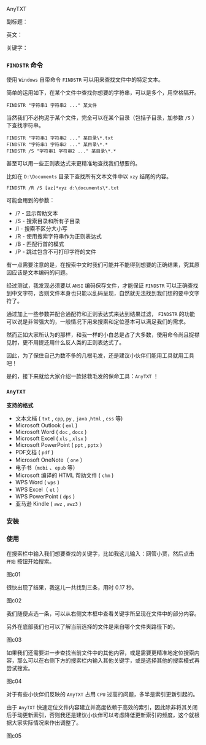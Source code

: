 AnyTXT

副标题：

英文：

关键字：









### `FINDSTR` 命令

使用 `Windows` 自带命令 `FINDSTR` 可以用来查找文件中的特定文本。

简单的运用如下，在某个文件中查找你想要的字符串，可以是多个，用空格隔开。

```
FINDSTR "字符串1 字符串2 ..." 某文件
```



当然我们不必拘泥于某个文件，完全可以在某个目录（包括子目录，加参数 `/S` ）下查找字符串。

```
FINDSTR "字符串1 字符串2 ..." 某目录\*.txt
FINDSTR "字符串1 字符串2 ..." 某目录\*.*
FINDSTR /S "字符串1 字符串2 ..." 某目录\*.*
```



甚至可以用一些正则表达式来更精准地查找我们想要的。

比如在 `D:\Documents` 目录下查找所有文本文件中以 `xzy` 结尾的内容。

```
FINDSTR /R /S [az]*xyz d:\documents\*.txt
```



可能会用到的参数：

- /? - 显示帮助文本
- /S - 搜索目录和所有子目录
- /I - 搜索不区分大小写
- /R - 使用搜索字符串作为正则表达式
- /B - 匹配行首的模式
- /P - 跳过包含不可打印字符的文件



有一点需要注意的是，在搜索中文时我们可能并不能得到想要的正确结果，究其原因应该是文本编码的问题。

经过测试，我发现必须要以 `ANSI` 编码保存文件，才能保证 `FINDSTR` 可以正确查找到中文字符，否则文件本身也只能以乱码呈现，自然就无法找到我们想的要中文字符了。



通过加上一些参数并配合通配符和正则表达式来达到结果过滤， `FINDSTR` 的功能可以说是非常强大的，一般情况下用来搜索和定位基本可以满足我们的需求。

然而正如大家所认为的那样，和我一样的小白总是占了大多数，使用命令尚且捉襟见肘，更不用提还用什么反人类的正则表达式了。

因此，为了保住自己为数不多的几根毛发，还是建议小伙伴们能用工具就用工具吧！

是的，接下来就给大家介绍一款拯救毛发的保命工具：`AnyTXT` ！





### `AnyTXT`



**支持的格式**

- 文本文档 ( `txt` , `cpp`, `py` , `java` ,`html` , `css` 等)
- Microsoft Outlook ( `eml` )
- Microsoft Word ( `doc` ,  `docx` )
- Microsoft Excel ( `xls` , `xlsx` )
- Microsoft PowerPoint ( `ppt` , `pptx` )
- PDF文档 ( `pdf` )
- Microsoft OneNote（ `one` ）
- 电子书（`mobi` 、`epub` 等）
- Microsoft 编译的 HTML 帮助文件 ( `chm` )
- WPS Word ( `wps` )
- WPS Excel（ `et` ）
- WPS PowerPoint ( `dps` )
- 亚马逊 Kindle ( `awz` , `awz3` )



### 安装









### 使用

在搜索栏中输入我们想要查找的关键字，比如我这儿输入：网管小贾，然后点击 `开始` 按钮开始搜索。

图c01



很快出现了结果，我这儿一共找到三条，用时 0.17 秒。

图c02



我们随便点选一条，可以从右侧文本框中查看关键字所呈现在文件中的部分内容。

另外在底部我们也可以了解当前选择的文件是来自哪个文件夹路径下的。

图c03



如果我们还需要进一步查找当前文件中的其他内容，或是需要更精准地定位搜索内容，那么可以在右侧下方的搜索栏内输入其他关键字，或是选择其他的搜索模式再尝试搜索。

图c04



对于有些小伙伴们反映的 `AnyTXT` 占用 `CPU` 过高的问题，多半是索引更新引起的。

由于 `AnyTXT` 快速定位文件内容建立并高度依赖于高效的索引，因此除非将其关闭后手动更新索引，否则我还是建议小伙伴可以考虑降低更新索引的频度，这个就根据大家实际情况来作出调整了。

图c05